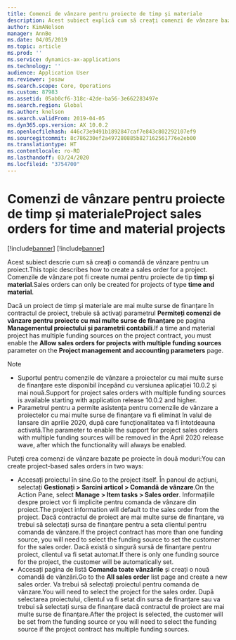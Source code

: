 ```yaml
---
title: Comenzi de vânzare pentru proiecte de timp și materiale
description: Acest subiect explică cum să creați comenzi de vânzare bazate pe proiecte pentru proiecte de timp și materiale.
author: KimANelson
manager: AnnBe
ms.date: 04/05/2019
ms.topic: article
ms.prod: ''
ms.service: dynamics-ax-applications
ms.technology: ''
audience: Application User
ms.reviewer: josaw
ms.search.scope: Core, Operations
ms.custom: 87983
ms.assetid: 05ab0cf6-318c-42de-ba56-3e662283497e
ms.search.region: Global
ms.author: knelson
ms.search.validFrom: 2019-04-05
ms.dyn365.ops.version: AX 10.0.2
ms.openlocfilehash: 446c73e9491b1892847caf7e843c802292107ef9
ms.sourcegitcommit: 8c786230ef2a497280885b827162561776e2eb00
ms.translationtype: HT
ms.contentlocale: ro-RO
ms.lasthandoff: 03/24/2020
ms.locfileid: "3754700"
---
```

# <a name="project-sales-orders-for-time-and-material-projects"></a><span data-ttu-id="5d873-103">Comenzi de vânzare pentru proiecte de timp și materiale</span><span class="sxs-lookup"><span data-stu-id="5d873-103">Project sales orders for time and material projects</span></span>

[!include[banner](../includes/banner.md)]
[!include[banner](../includes/preview-banner.md)]

<span data-ttu-id="5d873-104">Acest subiect descrie cum să creați o comandă de vânzare pentru un proiect.</span><span class="sxs-lookup"><span data-stu-id="5d873-104">This topic describes how to create a sales order for a project.</span></span> <span data-ttu-id="5d873-105">Comenzile de vânzare pot fi create numai pentru proiecte de tip **timp și material**.</span><span class="sxs-lookup"><span data-stu-id="5d873-105">Sales orders can only be created for projects of type **time and material**.</span></span>

<span data-ttu-id="5d873-106">Dacă un proiect de timp și materiale are mai multe surse de finanțare în contractul de proiect, trebuie să activați parametrul **Permiteți comenzi de vânzare pentru proiecte cu mai multe surse de finanțare** pe pagina **Managementul proiectului și parametrii contabili**.</span><span class="sxs-lookup"><span data-stu-id="5d873-106">If a time and material project has multiple funding sources on the project contract, you must enable the **Allow sales orders for projects with multiple funding sources** parameter on the **Project management and accounting parameters** page.</span></span> 

> [!NOTE]
> - <span data-ttu-id="5d873-107">Suportul pentru comenzile de vânzare a proiectelor cu mai multe surse de finanțare este disponibil începând cu versiunea aplicației 10.0.2 și mai nouă.</span><span class="sxs-lookup"><span data-stu-id="5d873-107">Support for project sales orders with multiple funding sources is available starting with application release 10.0.2 and higher.</span></span>
> - <span data-ttu-id="5d873-108">Parametrul pentru a permite asistența pentru comenzile de vânzare a proiectelor cu mai multe surse de finanțare va fi eliminat în valul de lansare din aprilie 2020, după care funcționalitatea va fi întotdeauna activată.</span><span class="sxs-lookup"><span data-stu-id="5d873-108">The parameter to enable the support for project sales orders with multiple funding sources will be removed in the April 2020 release wave, after which the functionality will always be enabled.</span></span>

<span data-ttu-id="5d873-109">Puteți crea comenzi de vânzare bazate pe proiecte în două moduri:</span><span class="sxs-lookup"><span data-stu-id="5d873-109">You can create project-based sales orders in two ways:</span></span>

- <span data-ttu-id="5d873-110">Accesați proiectul în sine.</span><span class="sxs-lookup"><span data-stu-id="5d873-110">Go to the project itself.</span></span> <span data-ttu-id="5d873-111">În panoul de acțiuni, selectați **Gestionați > Sarcini articol > Comandă de vânzare**.</span><span class="sxs-lookup"><span data-stu-id="5d873-111">On the Action Pane, select **Manage > Item tasks > Sales order**.</span></span> <span data-ttu-id="5d873-112">Informațiile despre proiect vor fi implicite pentru comanda de vânzare din proiect.</span><span class="sxs-lookup"><span data-stu-id="5d873-112">The project information will default to the sales order from the project.</span></span> <span data-ttu-id="5d873-113">Dacă contractul de proiect are mai multe surse de finanțare, va trebui să selectați sursa de finanțare pentru a seta clientul pentru comanda de vânzare.</span><span class="sxs-lookup"><span data-stu-id="5d873-113">If the project contract has more than one funding source, you will need to select the funding source to set the customer for the sales order.</span></span> <span data-ttu-id="5d873-114">Dacă există o singură sursă de finanțare pentru proiect, clientul va fi setat automat.</span><span class="sxs-lookup"><span data-stu-id="5d873-114">If there is only one funding source for the project, the customer will be automatically set.</span></span>
- <span data-ttu-id="5d873-115">Accesați pagina de listă **Comanda toate vânzările** și creați o nouă comandă de vânzări.</span><span class="sxs-lookup"><span data-stu-id="5d873-115">Go to the **All sales order** list page and create a new sales order.</span></span> <span data-ttu-id="5d873-116">Va trebui să selectați proiectul pentru comanda de vânzare.</span><span class="sxs-lookup"><span data-stu-id="5d873-116">You will need to select the project for the sales order.</span></span> <span data-ttu-id="5d873-117">După selectarea proiectului, clientul va fi setat din sursa de finanțare sau va trebui să selectați sursa de finanțare dacă contractul de proiect are mai multe surse de finanțare.</span><span class="sxs-lookup"><span data-stu-id="5d873-117">After the project is selected, the customer will be set from the funding source or you will need to select the funding source if the project contract has multiple funding sources.</span></span>


